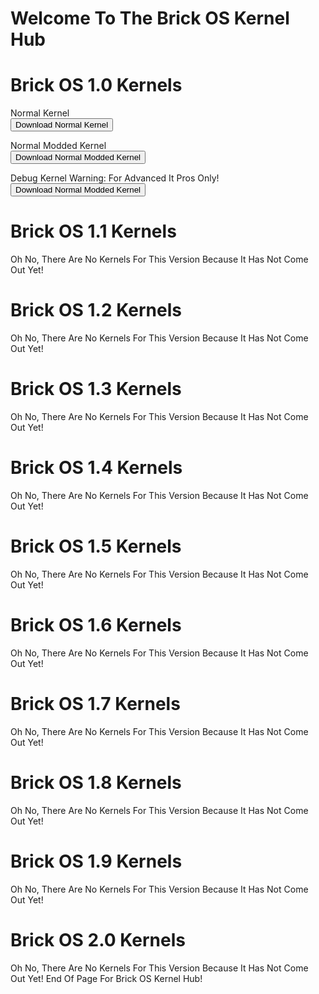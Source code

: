 <title>Brick OS Kernel Hub</title>
<h1>Welcome To The Brick OS Kernel Hub<h1>
<h1>Brick OS 1.0 Kernels</h1>
<h9>Normal Kernel</h9>
<form method="get" action="https://github.com/Brick-OS-PokeyManatee4/Brick-OS-Kernelhub/releases/download/1.0/NormalKernel.elf">
   <button type="submit">Download Normal Kernel</button>
</form>
<h9>Normal Modded Kernel</h9>
<form method="get" action="https://github.com/Brick-OS-PokeyManatee4/Brick-OS-Kernelhub/releases/download/1.0/NormalModdedKernel.elf">
   <button type="submit">Download Normal Modded Kernel</button>
</form>
   <h9>Debug Kernel</h9>
   <h10>Warning: For Advanced It Pros Only!</h10>
<form method="get" action="https://github.com/Brick-OS-PokeyManatee4/Brick-OS-Kernelhub/releases/download/1.0/BrickDebugKernel.elf">
   <button type="submit">Download Normal Modded Kernel</button>
</form>
<h1>Brick OS 1.1 Kernels</h1>
<h9>Oh No, There Are No Kernels For This Version Because It Has Not Come Out Yet!</h9>
<h1>Brick OS 1.2 Kernels</h1>
<h9>Oh No, There Are No Kernels For This Version Because It Has Not Come Out Yet!</h9>
<h1>Brick OS 1.3 Kernels</h1>
<h9>Oh No, There Are No Kernels For This Version Because It Has Not Come Out Yet!</h9>
<h1>Brick OS 1.4 Kernels</h1>
<h9>Oh No, There Are No Kernels For This Version Because It Has Not Come Out Yet!</h9>
<h1>Brick OS 1.5 Kernels</h1>
<h9>Oh No, There Are No Kernels For This Version Because It Has Not Come Out Yet!</h9>
<h1>Brick OS 1.6 Kernels</h1>
<h9>Oh No, There Are No Kernels For This Version Because It Has Not Come Out Yet!</h9>
<h1>Brick OS 1.7 Kernels</h1>
<h9>Oh No, There Are No Kernels For This Version Because It Has Not Come Out Yet!</h9>
<h1>Brick OS 1.8 Kernels</h1>
<h9>Oh No, There Are No Kernels For This Version Because It Has Not Come Out Yet!</h9>
<h1>Brick OS 1.9 Kernels</h1>
<h9>Oh No, There Are No Kernels For This Version Because It Has Not Come Out Yet!</h9>
<h1>Brick OS 2.0 Kernels</h1>
<h9>Oh No, There Are No Kernels For This Version Because It Has Not Come Out Yet!</h9>
<h10>End Of Page For Brick OS Kernel Hub!</h10>
